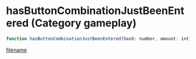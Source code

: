 # hasButtonCombinationJustBeenEntered (Category gameplay)

```js
function hasButtonCombinationJustBeenEntered(hash: number, amount: int): boolean
```

[filename](hasButtonCombinationJustBeenEntered_m.md ':include')